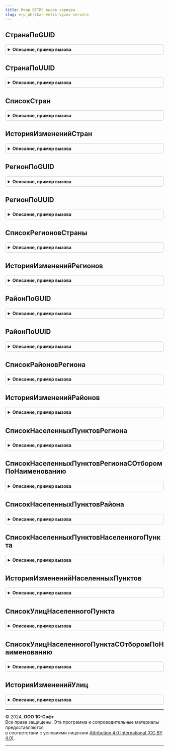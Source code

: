 ```yaml
---
title: Икар ВЕТИС вызов сервера
slug: erp_uh/ikar-vetis-vyzov-servera
---
```



## СтранаПоGUID
<details style="margin: 1em 0; padding: 0.5em; border: 1px solid #ccc; border-radius: 6px;">

<summary style="font-weight: bold; cursor: pointer;">Описание, пример вызова</summary>

```bsl

// Возвращает страну мира по идентификатору.
//
// Параметры:
//  Идентификатор - ОпределяемыйТип.УникальныйИдентификаторИС - Идентификатор.
//
// Возвращаемое значение:
//  Структура - см. функцию ИнтеграцияВЕТИСКлиентСервер.РезультатВыполненияЗапросаЭлементаКлассификатора().
//
Функция СтранаПоGUID(Идентификатор) Экспорт
```

Пример вызова
```bsl
Результат = ИкарВЕТИСВызовСервера.СтранаПоGUID(Идентификатор) 
```
</details>

## СтранаПоUUID
<details style="margin: 1em 0; padding: 0.5em; border: 1px solid #ccc; border-radius: 6px;">

<summary style="font-weight: bold; cursor: pointer;">Описание, пример вызова</summary>

```bsl

// Возвращает страну мира по идентификатору.
//
// Параметры:
//  Идентификатор - ОпределяемыйТип.УникальныйИдентификаторИС - Идентификатор.
//
// Возвращаемое значение:
//  Структура - см. функцию ИнтеграцияВЕТИСКлиентСервер.РезультатВыполненияЗапросаЭлементаКлассификатора().
//
Функция СтранаПоUUID(Идентификатор) Экспорт
```

Пример вызова
```bsl
Результат = ИкарВЕТИСВызовСервера.СтранаПоUUID(Идентификатор) 
```
</details>

## СписокСтран
<details style="margin: 1em 0; padding: 0.5em; border: 1px solid #ccc; border-radius: 6px;">

<summary style="font-weight: bold; cursor: pointer;">Описание, пример вызова</summary>

```bsl

// Возвращает список стран мира.
//
// Параметры:
//  НомерСтраницы - Число - Номер страницы.
//
// Возвращаемое значение:
//  Структура - см. функцию ИнтеграцияВЕТИСКлиентСервер.РезультатВыполненияЗапросаЭлементовКлассификатора().
//
Функция СписокСтран(НомерСтраницы = 1, КоличествоЭлементовНаСтранице = Неопределено) Экспорт
```

Пример вызова
```bsl
Результат = ИкарВЕТИСВызовСервера.СписокСтран(НомерСтраницы, КоличествоЭлементовНаСтранице);
```
</details>

## ИсторияИзмененийСтран
<details style="margin: 1em 0; padding: 0.5em; border: 1px solid #ccc; border-radius: 6px;">

<summary style="font-weight: bold; cursor: pointer;">Описание, пример вызова</summary>

```bsl

// Возвращает список измененных за период стран мира.
//
// Параметры:
//  Интервал - Структура - Структура со свойствами:
//   * НачалоПериода - Дата - Дата начала периода.
//   * КонецПериода - Дата - Дата окончания периода.
//  НомерСтраницы - Число - Номер страницы.
//
// Возвращаемое значение:
//  Структура - см. функцию ИнтеграцияВЕТИСКлиентСервер.РезультатВыполненияЗапросаЭлементовКлассификатора().
//
Функция ИсторияИзмененийСтран(Интервал, НомерСтраницы = 1) Экспорт
```

Пример вызова
```bsl
Результат = ИкарВЕТИСВызовСервера.ИсторияИзмененийСтран(Интервал, НомерСтраницы);
```
</details>

## РегионПоGUID
<details style="margin: 1em 0; padding: 0.5em; border: 1px solid #ccc; border-radius: 6px;">

<summary style="font-weight: bold; cursor: pointer;">Описание, пример вызова</summary>

```bsl

// Возвращает регион страны по идентификатору.
//
// Параметры:
//  Идентификатор - ОпределяемыйТип.УникальныйИдентификаторИС - Идентификатор.
//
// Возвращаемое значение:
//  Структура - см. функцию ИнтеграцияВЕТИСКлиентСервер.РезультатВыполненияЗапросаЭлементаКлассификатора().
//
Функция РегионПоGUID(Идентификатор) Экспорт
```

Пример вызова
```bsl
Результат = ИкарВЕТИСВызовСервера.РегионПоGUID(Идентификатор) 
```
</details>

## РегионПоUUID
<details style="margin: 1em 0; padding: 0.5em; border: 1px solid #ccc; border-radius: 6px;">

<summary style="font-weight: bold; cursor: pointer;">Описание, пример вызова</summary>

```bsl

// Возвращает регион страны по идентификатору.
//
// Параметры:
//  Идентификатор - ОпределяемыйТип.УникальныйИдентификаторИС - Идентификатор.
//
// Возвращаемое значение:
//  Структура - см. функцию ИнтеграцияВЕТИСКлиентСервер.РезультатВыполненияЗапросаЭлементаКлассификатора().
//
Функция РегионПоUUID(Идентификатор) Экспорт
```

Пример вызова
```bsl
Результат = ИкарВЕТИСВызовСервера.РегионПоUUID(Идентификатор) 
```
</details>

## СписокРегионовСтраны
<details style="margin: 1em 0; padding: 0.5em; border: 1px solid #ccc; border-radius: 6px;">

<summary style="font-weight: bold; cursor: pointer;">Описание, пример вызова</summary>

```bsl

// Возвращает список регионов страны.
//
// Параметры:
//  GUIDСтраны - ОпределяемыйТип.УникальныйИдентификаторИС - Идентификатор страны.
//  НомерСтраницы - Число - Номер страницы.
//
// Возвращаемое значение:
//  Структура - см. функцию ИнтеграцияВЕТИСКлиентСервер.РезультатВыполненияЗапросаЭлементовКлассификатора().
//
Функция СписокРегионовСтраны(GUIDСтраны, НомерСтраницы = 1, КоличествоЭлементовНаСтранице = Неопределено) Экспорт
```

Пример вызова
```bsl
Результат = ИкарВЕТИСВызовСервера.СписокРегионовСтраны(GUIDСтраны, НомерСтраницы, КоличествоЭлементовНаСтранице);
```
</details>

## ИсторияИзмененийРегионов
<details style="margin: 1em 0; padding: 0.5em; border: 1px solid #ccc; border-radius: 6px;">

<summary style="font-weight: bold; cursor: pointer;">Описание, пример вызова</summary>

```bsl

// Возвращает список измененных за период регионов.
//
// Параметры:
//  Интервал - Структура - Структура со свойствами:
//   * НачалоПериода - Дата - Дата начала периода.
//   * КонецПериода - Дата - Дата окончания периода.
//  НомерСтраницы - Число - Номер страницы.
//
// Возвращаемое значение:
//  Структура - см. функцию ИнтеграцияВЕТИСКлиентСервер.РезультатВыполненияЗапросаЭлементовКлассификатора().
//
Функция ИсторияИзмененийРегионов(Интервал, НомерСтраницы = 1) Экспорт
```

Пример вызова
```bsl
Результат = ИкарВЕТИСВызовСервера.ИсторияИзмененийРегионов(Интервал, НомерСтраницы);
```
</details>

## РайонПоGUID
<details style="margin: 1em 0; padding: 0.5em; border: 1px solid #ccc; border-radius: 6px;">

<summary style="font-weight: bold; cursor: pointer;">Описание, пример вызова</summary>

```bsl

// Возвращает район страны по идентификатору.
//
// Параметры:
//  Идентификатор - ОпределяемыйТип.УникальныйИдентификаторИС - Идентификатор.
//
// Возвращаемое значение:
//  Структура - см. функцию ИнтеграцияВЕТИСКлиентСервер.РезультатВыполненияЗапросаЭлементаКлассификатора().
//
Функция РайонПоGUID(Идентификатор) Экспорт
```

Пример вызова
```bsl
Результат = ИкарВЕТИСВызовСервера.РайонПоGUID(Идентификатор) 
```
</details>

## РайонПоUUID
<details style="margin: 1em 0; padding: 0.5em; border: 1px solid #ccc; border-radius: 6px;">

<summary style="font-weight: bold; cursor: pointer;">Описание, пример вызова</summary>

```bsl

// Возвращает район страны по идентификатору.
//
// Параметры:
//  Идентификатор - ОпределяемыйТип.УникальныйИдентификаторИС - Идентификатор.
//
// Возвращаемое значение:
//  Структура - см. функцию ИнтеграцияВЕТИСКлиентСервер.РезультатВыполненияЗапросаЭлементаКлассификатора().
//
Функция РайонПоUUID(Идентификатор) Экспорт
```

Пример вызова
```bsl
Результат = ИкарВЕТИСВызовСервера.РайонПоUUID(Идентификатор) 
```
</details>

## СписокРайоновРегиона
<details style="margin: 1em 0; padding: 0.5em; border: 1px solid #ccc; border-radius: 6px;">

<summary style="font-weight: bold; cursor: pointer;">Описание, пример вызова</summary>

```bsl

// Возвращает список районов региона.
//
// Параметры:
//  GUIDРегиона - ОпределяемыйТип.УникальныйИдентификаторИС - Идентификатор региона.
//  НомерСтраницы - Число - Номер страницы.
//
// Возвращаемое значение:
//  Структура - см. функцию ИнтеграцияВЕТИСКлиентСервер.РезультатВыполненияЗапросаЭлементовКлассификатора().
//
Функция СписокРайоновРегиона(GUIDРегиона, НомерСтраницы = 1, КоличествоЭлементовНаСтранице = Неопределено) Экспорт
```

Пример вызова
```bsl
Результат = ИкарВЕТИСВызовСервера.СписокРайоновРегиона(GUIDРегиона, НомерСтраницы, КоличествоЭлементовНаСтранице);
```
</details>

## ИсторияИзмененийРайонов
<details style="margin: 1em 0; padding: 0.5em; border: 1px solid #ccc; border-radius: 6px;">

<summary style="font-weight: bold; cursor: pointer;">Описание, пример вызова</summary>

```bsl

// Возвращает список измененных за период районов.
//
// Параметры:
//  Интервал - Структура - Структура со свойствами:
//   * НачалоПериода - Дата - Дата начала периода.
//   * КонецПериода - Дата - Дата окончания периода.
//  НомерСтраницы - Число - Номер страницы.
//
// Возвращаемое значение:
//  Структура - см. функцию ИнтеграцияВЕТИСКлиентСервер.РезультатВыполненияЗапросаЭлементовКлассификатора().
//
Функция ИсторияИзмененийРайонов(Интервал, НомерСтраницы = 1) Экспорт
```

Пример вызова
```bsl
Результат = ИкарВЕТИСВызовСервера.ИсторияИзмененийРайонов(Интервал, НомерСтраницы);
```
</details>

## СписокНаселенныхПунктовРегиона
<details style="margin: 1em 0; padding: 0.5em; border: 1px solid #ccc; border-radius: 6px;">

<summary style="font-weight: bold; cursor: pointer;">Описание, пример вызова</summary>

```bsl

// Возвращает список населенных пунктов района.
//
// Параметры:
//  GUIDРегиона - ОпределяемыйТип.УникальныйИдентификаторИС - Идентификатор региона.
//  НомерСтраницы - Число - Номер страницы.
//
// Возвращаемое значение:
//  Структура - см. функцию ИнтеграцияВЕТИСКлиентСервер.РезультатВыполненияЗапросаЭлементовКлассификатора().
//
Функция СписокНаселенныхПунктовРегиона(GUIDРегиона, НомерСтраницы = 1, КоличествоЭлементовНаСтранице = Неопределено) Экспорт
```

Пример вызова
```bsl
Результат = ИкарВЕТИСВызовСервера.СписокНаселенныхПунктовРегиона(GUIDРегиона, НомерСтраницы, КоличествоЭлементовНаСтранице);
```
</details>

## СписокНаселенныхПунктовРегионаСОтборомПоНаименованию
<details style="margin: 1em 0; padding: 0.5em; border: 1px solid #ccc; border-radius: 6px;">

<summary style="font-weight: bold; cursor: pointer;">Описание, пример вызова</summary>

```bsl

// Возвращает список населенных пунктов района с отбором по наименованию.
//
// Параметры:
//  GUIDРегиона - ОпределяемыйТип.УникальныйИдентификаторИС - Идентификатор региона.
//  Наименование - Строка - Часть наименования населенного пункта.
//  НомерСтраницы - Число - Номер страницы.
//
// Возвращаемое значение:
//  Структура - см. функцию ИнтеграцияВЕТИСКлиентСервер.РезультатВыполненияЗапросаЭлементовКлассификатора().
//
Функция СписокНаселенныхПунктовРегионаСОтборомПоНаименованию(GUIDРегиона, Наименование, НомерСтраницы = 1, КоличествоЭлементовНаСтранице = Неопределено) Экспорт
```

Пример вызова
```bsl
Результат = ИкарВЕТИСВызовСервера.СписокНаселенныхПунктовРегионаСОтборомПоНаименованию(GUIDРегиона, Наименование, НомерСтраницы, КоличествоЭлементовНаСтранице);
```
</details>

## СписокНаселенныхПунктовРайона
<details style="margin: 1em 0; padding: 0.5em; border: 1px solid #ccc; border-radius: 6px;">

<summary style="font-weight: bold; cursor: pointer;">Описание, пример вызова</summary>

```bsl

// Возвращает список населенных пунктов района.
//
// Параметры:
//  GUIDРегиона - ОпределяемыйТип.УникальныйИдентификаторИС - Идентификатор региона.
//  НомерСтраницы - Число - Номер страницы.
//
// Возвращаемое значение:
//  Структура - см. функцию ИнтеграцияВЕТИСКлиентСервер.РезультатВыполненияЗапросаЭлементовКлассификатора().
//
Функция СписокНаселенныхПунктовРайона(GUIDРайона, НомерСтраницы = 1, КоличествоЭлементовНаСтранице = Неопределено) Экспорт
```

Пример вызова
```bsl
Результат = ИкарВЕТИСВызовСервера.СписокНаселенныхПунктовРайона(GUIDРайона, НомерСтраницы, КоличествоЭлементовНаСтранице);
```
</details>

## СписокНаселенныхПунктовНаселенногоПункта
<details style="margin: 1em 0; padding: 0.5em; border: 1px solid #ccc; border-radius: 6px;">

<summary style="font-weight: bold; cursor: pointer;">Описание, пример вызова</summary>

```bsl

// Возвращает список населенных пунктов района.
//
// Параметры:
//  GUIDРегиона - ОпределяемыйТип.УникальныйИдентификаторИС - Идентификатор региона.
//  НомерСтраницы - Число - Номер страницы.
//
// Возвращаемое значение:
//  Структура - см. функцию ИнтеграцияВЕТИСКлиентСервер.РезультатВыполненияЗапросаЭлементовКлассификатора().
//
Функция СписокНаселенныхПунктовНаселенногоПункта(GUIDНаселенногоПункта, НомерСтраницы = 1) Экспорт
```

Пример вызова
```bsl
Результат = ИкарВЕТИСВызовСервера.СписокНаселенныхПунктовНаселенногоПункта(GUIDНаселенногоПункта, НомерСтраницы);
```
</details>

## ИсторияИзмененийНаселенныхПунктов
<details style="margin: 1em 0; padding: 0.5em; border: 1px solid #ccc; border-radius: 6px;">

<summary style="font-weight: bold; cursor: pointer;">Описание, пример вызова</summary>

```bsl

// Возвращает список измененных за период населенных пунктов.
//
// Параметры:
//  Интервал - Структура - Структура со свойствами:
//   * НачалоПериода - Дата - Дата начала периода.
//   * КонецПериода - Дата - Дата окончания периода.
//  НомерСтраницы - Число - Номер страницы.
//
// Возвращаемое значение:
//  Структура - см. функцию ИнтеграцияВЕТИСКлиентСервер.РезультатВыполненияЗапросаЭлементовКлассификатора().
//
Функция ИсторияИзмененийНаселенныхПунктов(Интервал, НомерСтраницы = 1) Экспорт
```

Пример вызова
```bsl
Результат = ИкарВЕТИСВызовСервера.ИсторияИзмененийНаселенныхПунктов(Интервал, НомерСтраницы);
```
</details>

## СписокУлицНаселенногоПункта
<details style="margin: 1em 0; padding: 0.5em; border: 1px solid #ccc; border-radius: 6px;">

<summary style="font-weight: bold; cursor: pointer;">Описание, пример вызова</summary>

```bsl

// Возвращает список улиц населенного пункта.
//
// Параметры:
//  GUIDНаселенногоПункта - ОпределяемыйТип.УникальныйИдентификаторИС - Идентификатор населенного пункта.
//  НомерСтраницы - Число - Номер страницы.
//
// Возвращаемое значение:
//  Структура - см. функцию ИнтеграцияВЕТИСКлиентСервер.РезультатВыполненияЗапросаЭлементовКлассификатора().
//
Функция СписокУлицНаселенногоПункта(GUIDНаселенногоПункта, НомерСтраницы = 1, КоличествоЭлементовНаСтранице = Неопределено) Экспорт
```

Пример вызова
```bsl
Результат = ИкарВЕТИСВызовСервера.СписокУлицНаселенногоПункта(GUIDНаселенногоПункта, НомерСтраницы, КоличествоЭлементовНаСтранице);
```
</details>

## СписокУлицНаселенногоПунктаСОтборомПоНаименованию
<details style="margin: 1em 0; padding: 0.5em; border: 1px solid #ccc; border-radius: 6px;">

<summary style="font-weight: bold; cursor: pointer;">Описание, пример вызова</summary>

```bsl

// Возвращает список улиц населенного пункта с отбором по наименованию.
//
// Параметры:
//  GUIDНаселенногоПункта - ОпределяемыйТип.УникальныйИдентификаторИС - Идентификатор населенного пункта.
//  Наименование - Строка - Часть наименования улицы.
//  НомерСтраницы - Число - Номер страницы.
//
// Возвращаемое значение:
//  Структура - см. функцию ИнтеграцияВЕТИСКлиентСервер.РезультатВыполненияЗапросаЭлементовКлассификатора().
//
Функция СписокУлицНаселенногоПунктаСОтборомПоНаименованию(GUIDНаселенногоПункта, Наименование, НомерСтраницы = 1, КоличествоЭлементовНаСтранице = Неопределено) Экспорт
```

Пример вызова
```bsl
Результат = ИкарВЕТИСВызовСервера.СписокУлицНаселенногоПунктаСОтборомПоНаименованию(GUIDНаселенногоПункта, Наименование, НомерСтраницы, КоличествоЭлементовНаСтранице);
```
</details>

## ИсторияИзмененийУлиц
<details style="margin: 1em 0; padding: 0.5em; border: 1px solid #ccc; border-radius: 6px;">

<summary style="font-weight: bold; cursor: pointer;">Описание, пример вызова</summary>

```bsl

// Возвращает список измененных за период улиц.
//
// Параметры:
//  Интервал - Структура - Структура со свойствами:
//   * НачалоПериода - Дата - Дата начала периода.
//   * КонецПериода - Дата - Дата окончания периода.
//  НомерСтраницы - Число - Номер страницы.
//
// Возвращаемое значение:
//  Структура - см. функцию ИнтеграцияВЕТИСКлиентСервер.РезультатВыполненияЗапросаЭлементовКлассификатора().
//
Функция ИсторияИзмененийУлиц(Интервал, НомерСтраницы = 1) Экспорт
```

Пример вызова
```bsl
Результат = ИкарВЕТИСВызовСервера.ИсторияИзмененийУлиц(Интервал, НомерСтраницы);
```
</details>

---

© 2024, **ООО 1С-Софт**  
Все права защищены. Эта программа и сопроводительные материалы предоставляются  
в соответствии с условиями лицензии [Attribution 4.0 International (CC BY 4.0)](https://creativecommons.org/licenses/by/4.0/legalcode).

---
